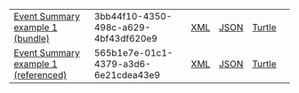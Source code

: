 <table class="list" width="100%">
            <tr>
                <td><a href="Bundle-3bb44f10-4350-498c-a629-4bf43df620e9.html">Event Summary example 1 (bundle)</a></td>
                <td>3bb44f10-4350-498c-a629-4bf43df620e9</td>
                <td><a href="Bundle-3bb44f10-4350-498c-a629-4bf43df620e9.xml.html">XML</a></td>
                <td><a href="Bundle-3bb44f10-4350-498c-a629-4bf43df620e9.json.html">JSON</a></td>
                <td><a href="Bundle-3bb44f10-4350-498c-a629-4bf43df620e9.ttl.html">Turtle</a></td>
                <td></td>
            </tr>
            <tr>
                <td><a href="Composition-565b1e7e-01c1-4379-a3d6-6e21cdea43e9.html">Event Summary example 1 (referenced)</a></td>
                <td>565b1e7e-01c1-4379-a3d6-6e21cdea43e9</td>
                <td><a href="Composition-565b1e7e-01c1-4379-a3d6-6e21cdea43e9.xml.html">XML</a></td>
                <td><a href="Composition-565b1e7e-01c1-4379-a3d6-6e21cdea43e9.json.html">JSON</a></td>
                <td><a href="Composition-565b1e7e-01c1-4379-a3d6-6e21cdea43e9.ttl.html">Turtle</a></td>
                <td></td>
            </tr>  
 

 </table>
 